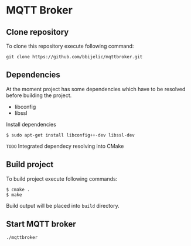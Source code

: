 # MQTT Broker

## Clone repository
To clone this repository execute following command:
```
git clone https://github.com/bbijelic/mqttbroker.git
```

## Dependencies

At the moment project has some dependencies which have to be resolved before building the project.

* libconfig
* libssl

Install dependencies
```
$ sudo apt-get install libconfig++-dev libssl-dev
```
`TODO` Integrated dependecy resolving into CMake

## Build project

To build project execute following commands:

```
$ cmake .
$ make
```

Build output will be placed into `build` directory.

## Start MQTT broker

```
./mqttbroker
```
